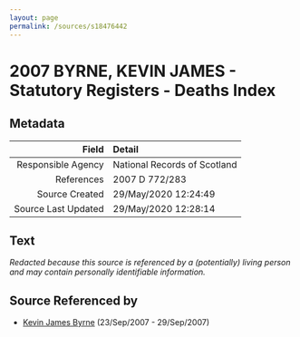```yaml
---
layout: page
permalink: /sources/s18476442
---
```


# 2007 BYRNE, KEVIN JAMES - Statutory Registers - Deaths Index

## Metadata
Field | Detail
---:|:---
Responsible Agency | National Records of Scotland
References | 2007 D 772/283
Source Created | 29/May/2020 12:24:49
Source Last Updated | 29/May/2020 12:28:14

## Text

_Redacted because this source is referenced by a (potentially) living person and may contain personally identifiable information._

## Source Referenced by

* [Kevin James Byrne](../people/@35849164@-kevin-james-byrne-b2007-9-23-d2007-9-29.md) (23/Sep/2007 - 29/Sep/2007)
